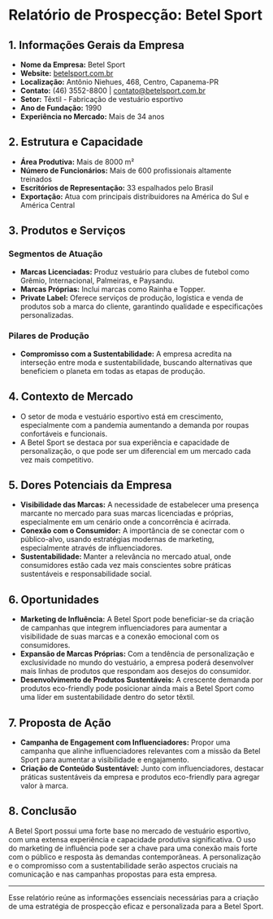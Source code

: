# Relatório de Prospecção: Betel Sport

## 1. Informações Gerais da Empresa
- **Nome da Empresa:** Betel Sport
- **Website:** [betelsport.com.br](http://www.betelsport.com.br)
- **Localização:** Antônio Niehues, 468, Centro, Capanema-PR
- **Contato:** (46) 3552-8800 | contato@betelsport.com.br
- **Setor:** Têxtil - Fabricação de vestuário esportivo
- **Ano de Fundação:** 1990
- **Experiência no Mercado:** Mais de 34 anos 

## 2. Estrutura e Capacidade
- **Área Produtiva:** Mais de 8000 m²
- **Número de Funcionários:** Mais de 600 profissionais altamente treinados
- **Escritórios de Representação:** 33 espalhados pelo Brasil
- **Exportação:** Atua com principais distribuidores na América do Sul e América Central

## 3. Produtos e Serviços
### Segmentos de Atuação
- **Marcas Licenciadas:** Produz vestuário para clubes de futebol como Grêmio, Internacional, Palmeiras, e Paysandu.
- **Marcas Próprias:** Inclui marcas como Rainha e Topper.
- **Private Label:** Oferece serviços de produção, logística e venda de produtos sob a marca do cliente, garantindo qualidade e especificações personalizadas.

### Pilares de Produção
- **Compromisso com a Sustentabilidade:** A empresa acredita na interseção entre moda e sustentabilidade, buscando alternativas que beneficiem o planeta em todas as etapas de produção.

## 4. Contexto de Mercado
- O setor de moda e vestuário esportivo está em crescimento, especialmente com a pandemia aumentando a demanda por roupas confortáveis e funcionais.
- A Betel Sport se destaca por sua experiência e capacidade de personalização, o que pode ser um diferencial em um mercado cada vez mais competitivo.

## 5. Dores Potenciais da Empresa
- **Visibilidade das Marcas:** A necessidade de estabelecer uma presença marcante no mercado para suas marcas licenciadas e próprias, especialmente em um cenário onde a concorrência é acirrada.
- **Conexão com o Consumidor:** A importância de se conectar com o público-alvo, usando estratégias modernas de marketing, especialmente através de influenciadores.
- **Sustentabilidade:** Manter a relevância no mercado atual, onde consumidores estão cada vez mais conscientes sobre práticas sustentáveis e responsabilidade social.

## 6. Oportunidades
- **Marketing de Influência:** A Betel Sport pode beneficiar-se da criação de campanhas que integrem influenciadores para aumentar a visibilidade de suas marcas e a conexão emocional com os consumidores.
- **Expansão de Marcas Próprias:** Com a tendência de personalização e exclusividade no mundo do vestuário, a empresa poderá desenvolver mais linhas de produtos que respondam aos desejos do consumidor.
- **Desenvolvimento de Produtos Sustentáveis:** A crescente demanda por produtos eco-friendly pode posicionar ainda mais a Betel Sport como uma líder em sustentabilidade dentro do setor têxtil.

## 7. Proposta de Ação
- **Campanha de Engagement com Influenciadores:** Propor uma campanha que alinhe influenciadores relevantes com a missão da Betel Sport para aumentar a visibilidade e engajamento.
- **Criação de Conteúdo Sustentável:** Junto com influenciadores, destacar práticas sustentáveis da empresa e produtos eco-friendly para agregar valor à marca.

## 8. Conclusão
A Betel Sport possui uma forte base no mercado de vestuário esportivo, com uma extensa experiência e capacidade produtiva significativa. O uso do marketing de influência pode ser a chave para uma conexão mais forte com o público e resposta às demandas contemporâneas. A personalização e o compromisso com a sustentabilidade serão aspectos cruciais na comunicação e nas campanhas propostas para esta empresa. 

---

Esse relatório reúne as informações essenciais necessárias para a criação de uma estratégia de prospecção eficaz e personalizada para a Betel Sport.